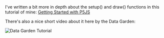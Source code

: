 I've written a bit more in depth about the setup() and draw() functions in this tutorial of mine: [Getting Started with P5JS](https://www.gorillasun.de/blog/getting-started-with-p5js/)

There's also a nice short video about it here by the Data Garden:

![Data Garden Tutorial](https://www.youtube.com/watch?v=wCuMOtmwnRg)
